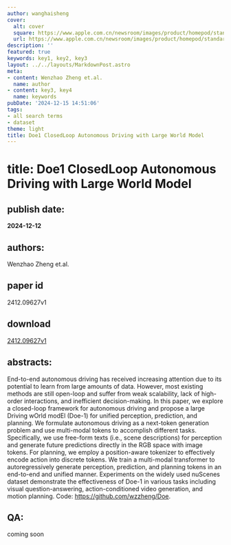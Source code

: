 ```yaml
---
author: wanghaisheng
cover:
  alt: cover
  square: https://www.apple.com.cn/newsroom/images/product/homepod/standard/Apple-HomePod-hero-230118_big.jpg.large_2x.jpg
  url: https://www.apple.com.cn/newsroom/images/product/homepod/standard/Apple-HomePod-hero-230118_big.jpg.large_2x.jpg
description: ''
featured: true
keywords: key1, key2, key3
layout: ../../layouts/MarkdownPost.astro
meta:
- content: Wenzhao Zheng et.al.
  name: author
- content: key3, key4
  name: keywords
pubDate: '2024-12-15 14:51:06'
tags:
- all search terms
- dataset
theme: light
title: Doe1 ClosedLoop Autonomous Driving with Large World Model
---
```


# title: Doe1 ClosedLoop Autonomous Driving with Large World Model 
## publish date: 
**2024-12-12** 
## authors: 
  Wenzhao Zheng et.al. 
## paper id
2412.09627v1
## download
[2412.09627v1](http://arxiv.org/abs/2412.09627v1)
## abstracts:
End-to-end autonomous driving has received increasing attention due to its potential to learn from large amounts of data. However, most existing methods are still open-loop and suffer from weak scalability, lack of high-order interactions, and inefficient decision-making. In this paper, we explore a closed-loop framework for autonomous driving and propose a large Driving wOrld modEl (Doe-1) for unified perception, prediction, and planning. We formulate autonomous driving as a next-token generation problem and use multi-modal tokens to accomplish different tasks. Specifically, we use free-form texts (i.e., scene descriptions) for perception and generate future predictions directly in the RGB space with image tokens. For planning, we employ a position-aware tokenizer to effectively encode action into discrete tokens. We train a multi-modal transformer to autoregressively generate perception, prediction, and planning tokens in an end-to-end and unified manner. Experiments on the widely used nuScenes dataset demonstrate the effectiveness of Doe-1 in various tasks including visual question-answering, action-conditioned video generation, and motion planning. Code: https://github.com/wzzheng/Doe.
## QA:
coming soon
